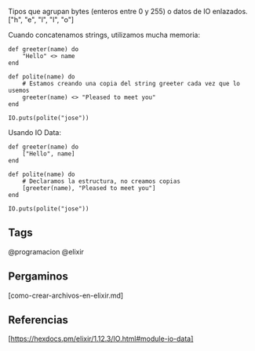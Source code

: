 Tipos que agrupan bytes (enteros entre 0 y 255) o datos de IO enlazados.
["h", "e", "l", "l", "o"]

Cuando concatenamos strings, utilizamos mucha memoria:
```ix
def greeter(name) do
    "Hello" <> name 
end

def polite(name) do
    # Estamos creando una copia del string greeter cada vez que lo usemos
    greeter(name) <> "Pleased to meet you"
end

IO.puts(polite("jose"))
```

Usando IO Data:
```ix
def greeter(name) do
    ["Hello", name]
end

def polite(name) do
    # Declaramos la estructura, no creamos copias
    [greeter(name), "Pleased to meet you"]
end

IO.puts(polite("jose"))
```

## Tags
@programacion @elixir

## Pergaminos
[como-crear-archivos-en-elixir.md]

## Referencias
[https://hexdocs.pm/elixir/1.12.3/IO.html#module-io-data]

